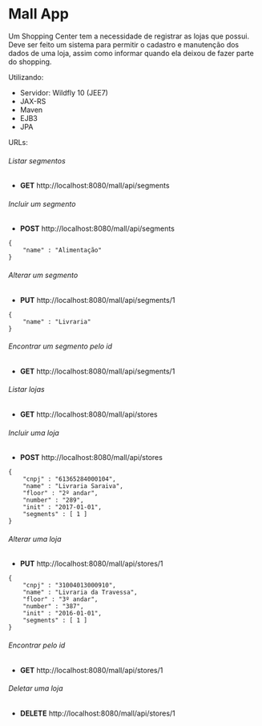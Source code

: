 # Mall App

Um Shopping Center tem a necessidade de registrar as lojas que possui. Deve ser feito um sistema para permitir o cadastro e manutenção dos dados de uma loja, assim como informar quando ela deixou de fazer parte do shopping.

Utilizando:
- Servidor: Wildfly 10 (JEE7)
- JAX-RS
- Maven
- EJB3
- JPA

URLs: 
###### Listar segmentos
- **GET** http://localhost:8080/mall/api/segments

###### Incluir um segmento
- **POST** http://localhost:8080/mall/api/segments
```
{
	"name" : "Alimentação"
}
```

###### Alterar um segmento
- **PUT** http://localhost:8080/mall/api/segments/1
```
{
	"name" : "Livraria"
}
```

###### Encontrar um segmento pelo id
- **GET** http://localhost:8080/mall/api/segments/1

###### Listar lojas
- **GET** http://localhost:8080/mall/api/stores

###### Incluir uma loja
- **POST** http://localhost:8080/mall/api/stores
```
{
	"cnpj" : "61365284000104",
	"name" : "Livraria Saraiva",
	"floor" : "2º andar",
	"number" : "289",
	"init" : "2017-01-01",
	"segments" : [ 1 ]
}
```

###### Alterar uma loja
- **PUT** http://localhost:8080/mall/api/stores/1
```
{
	"cnpj" : "31004013000910",
	"name" : "Livraria da Travessa",
	"floor" : "3º andar",
	"number" : "387",
	"init" : "2016-01-01",
	"segments" : [ 1 ]
}
```

###### Encontrar pelo id
- **GET** http://localhost:8080/mall/api/stores/1


###### Deletar uma loja
- **DELETE** http://localhost:8080/mall/api/stores/1
